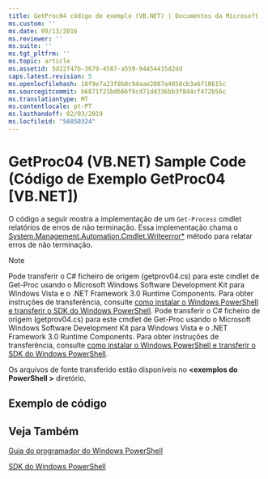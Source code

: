 ```yaml
---
title: GetProc04 código de exemplo (VB.NET) | Documentos da Microsoft
ms.custom: ''
ms.date: 09/13/2016
ms.reviewer: ''
ms.suite: ''
ms.tgt_pltfrm: ''
ms.topic: article
ms.assetid: 5d22f47b-3679-4587-a559-94454415d2dd
caps.latest.revision: 5
ms.openlocfilehash: 18f9e7a23f8b8c94aae2807a4058cb3a6f18615c
ms.sourcegitcommit: b6871f21bd666f9cd71dd336bb3f844cf472b56c
ms.translationtype: MT
ms.contentlocale: pt-PT
ms.lasthandoff: 02/03/2019
ms.locfileid: "56850324"
---
```

# <a name="getproc04-vbnet-sample-code"></a>GetProc04 (VB.NET) Sample Code (Código de Exemplo GetProc04 [VB.NET])

O código a seguir mostra a implementação de um `Get-Process` cmdlet relatórios de erros de não terminação. Essa implementação chama o [System.Management.Automation.Cmdlet.Writeerror*](/dotnet/api/System.Management.Automation.Cmdlet.WriteError) método para relatar erros de não terminação.

> [!NOTE]
> Pode transferir o C# ficheiro de origem (getprov04.cs) para este cmdlet de Get-Proc usando o Microsoft Windows Software Development Kit para Windows Vista e o .NET Framework 3.0 Runtime Components. Para obter instruções de transferência, consulte [como instalar o Windows PowerShell e transferir o SDK do Windows PowerShell](/powershell/developer/installing-the-windows-powershell-sdk).
> Pode transferir o C# ficheiro de origem (getprov04.cs) para este cmdlet de Get-Proc usando o Microsoft Windows Software Development Kit para Windows Vista e o .NET Framework 3.0 Runtime Components. Para obter instruções de transferência, consulte [como instalar o Windows PowerShell e transferir o SDK do Windows PowerShell](/powershell/developer/installing-the-windows-powershell-sdk).
>
> Os arquivos de fonte transferido estão disponíveis no  **\<exemplos do PowerShell >** diretório.

## <a name="code-sample"></a>Exemplo de código

<!-- TODO!!!: review snippet reference  [!CODE [Msh_samplesgetproc04#GetProc04vball](Msh_samplesgetproc04#GetProc04vball)]  -->

## <a name="see-also"></a>Veja Também

[Guia do programador do Windows PowerShell](./windows-powershell-programmer-s-guide.md)

[SDK do Windows PowerShell](../windows-powershell-reference.md)